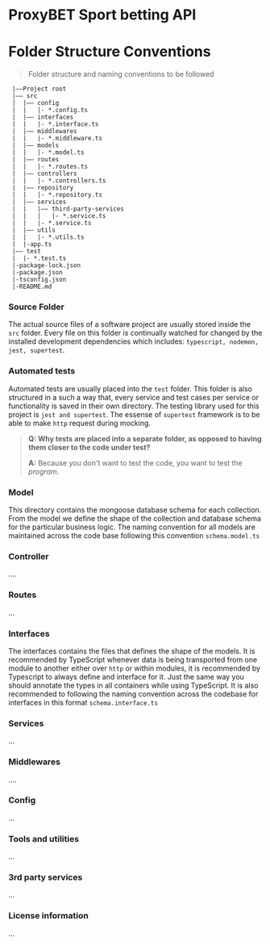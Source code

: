 # ProxyBET Sport betting API

Folder Structure Conventions
============================

> Folder structure and naming conventions to be followed
 
     |––Project root							
     |–– src								
     |	|–– config					
     |	|	|- *.config.ts			
     |	|–– interfaces					 
     |	|	|- *.interface.ts				
     |	|–– middlewares						
     |	|	|- *.middleware.ts				
     |	|–– models							
     |	|	|- *.model.ts					
     |	|–– routes							
     |	|	|- *.routes.ts					
     |	|–– controllers						
     |	|	|- *.controllers.ts				
     |	|–– repository						
     |	|	|- *.repository.ts				
     |	|–– services						
     |	|	|–– third-party-services			
     |	|	|	|- *.service.ts				
     |	|	|- *.service.ts									
     |	|–– utils						
     |	|	|- *.utils.ts	
     |	|-app.ts							
     |–– test								
     |	|- *.test.ts						
     |-package-lock.json						
     |-package.json							
     |-tsconfig.json							
     |-README.md								


### Source Folder

 The actual source files of a software project are usually stored inside the `src` folder. Every file on this folder is continually watched for changed by the installed development dependencies which includes: `typescript, nodemon, jest, supertest`.

### Automated tests

Automated tests are usually placed into the `test` folder. This folder is also structured in a such a way that, every service and test cases per service or functionality is saved in their own directory. The testing library used for this project is `jest and supertest`. The essense of `supertest` framework is to be able to make `http` request during mocking.

> **Q: Why tests are placed into a separate folder, as opposed to having them closer to the code under test?**
>
> **A:** Because you don't want to test the code, you want to test the *program*.

### Model
 This directory contains the mongoose database schema for each collection. From the model we define the shape of the collection and database schema for the particular business logic. The naming convention for all models are maintained across the code base following this convention `schema.model.ts`

### Controller
....

### Routes

...

### Interfaces
 The interfaces contains the files that defines the shape of the models. It is recommended by TypeScript whenever data is being transported from one module to another either over `http` or within modules, it is recommended by Typescript to always define and interface for it. Just the same way you should annotate the types in all containers while using TypeScript. It is also recommended to following the naming convention across the codebase for interfaces in this format `schema.interface.ts` 

### Services
...

### Middlewares
....

### Config
...

### Tools and utilities

...

### 3rd party services

...

### License information
...
